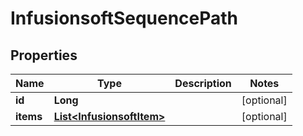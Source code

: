 
# InfusionsoftSequencePath

## Properties
Name | Type | Description | Notes
------------ | ------------- | ------------- | -------------
**id** | **Long** |  |  [optional]
**items** | [**List&lt;InfusionsoftItem&gt;**](InfusionsoftItem.md) |  |  [optional]



